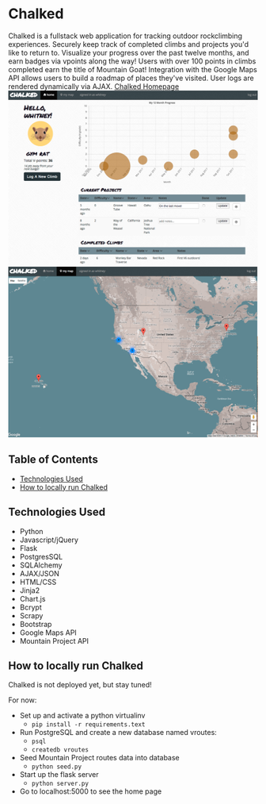 # Chalked

Chalked is a fullstack web application for tracking outdoor rockclimbing experiences. Securely keep track of completed climbs and projects you'd like to return to. Visualize your progress over the past twelve months, and earn badges via vpoints along the way! Users with over 100 points in climbs completed earn the title of Mountain Goat! Integration with the Google Maps API allows users to build a roadmap of places they've visited. User logs are rendered dynamically via AJAX. [Chalked Homepage](/static/homepage.png)
![Chalked User Log](/static/log.png)
![Chalked Map](/static/map.png)


## Table of Contents
* [Technologies Used](#technologiesused)
* [How to locally run Chalked](#run)


## <a name="technologiesused"></a>Technologies Used

* Python
* Javascript/jQuery
* Flask
* PostgresSQL
* SQLAlchemy
* AJAX/JSON
* HTML/CSS
* Jinja2
* Chart.js
* Bcrypt
* Scrapy
* Bootstrap
* Google Maps API
* Mountain Project API

## <a name="run"></a>How to locally run Chalked
Chalked is not deployed yet, but stay tuned!

For now:

* Set up and activate a python virtualinv
    * `pip install -r requirements.text`
* Run PostgreSQL and create a new database named vroutes:
    * `psql`
    * `createdb vroutes`
* Seed Mountain Project routes data into database
    * `python seed.py`
* Start up the flask server
    * `python server.py`
* Go to localhost:5000 to see the home page



